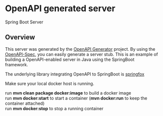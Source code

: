 # OpenAPI generated server

Spring Boot Server 


## Overview  
This server was generated by the [OpenAPI Generator](https://openapi-generator.tech) project.
By using the [OpenAPI-Spec](https://openapis.org), you can easily generate a server stub.
This is an example of building a OpenAPI-enabled server in Java using the SpringBoot framework.

The underlying library integrating OpenAPI to SpringBoot is [springfox](https://github.com/springfox/springfox)

Make sure your local docker host is running.

run **mvn clean package docker:image** to build a docker image<br/>
run **mvn docker:start** to start a container (**mvn docker:run** to keep the container attached)<br/>
run **mvn docker:stop** to stop a running container

